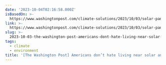 ```yaml
---
date: '2023-10-04T02:16:58.000Z'
isBasedOn: >-
  https://www.washingtonpost.com/climate-solutions/2023/10/03/solar-panels-wind-turbines-nimby
link: >-
  https://www.washingtonpost.com/climate-solutions/2023/10/03/solar-panels-wind-turbines-nimby
slug: >-
  2023-10-03-the-washington-post-americans-dont-hate-living-near-solar-and-wind-farms
tags:
  - climate
  - environment
title: '[The Washington Post] Americans don’t hate living near solar and wind farms'
---
```


